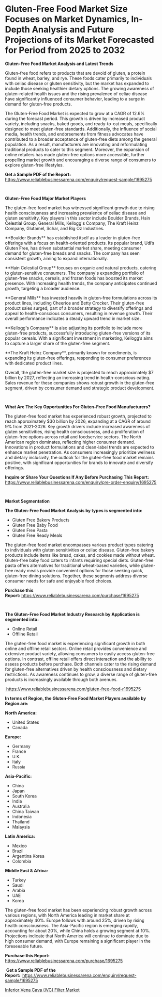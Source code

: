 <p><h1>Gluten-Free Food Market Size Focuses on Market Dynamics, In-Depth Analysis and Future Projections of its Market Forecasted for Period from 2025 to 2032</h1></p><p><strong>Gluten-Free Food Market Analysis and Latest Trends</strong></p>
<p><p>Gluten-free food refers to products that are devoid of gluten, a protein found in wheat, barley, and rye. These foods cater primarily to individuals with celiac disease or gluten sensitivity, but the market has expanded to include those seeking healthier dietary options. The growing awareness of gluten-related health issues and the rising prevalence of celiac disease have significantly influenced consumer behavior, leading to a surge in demand for gluten-free products.</p><p>The Gluten-Free Food Market is expected to grow at a CAGR of 12.6% during the forecast period. This growth is driven by increased product variety, including snacks, baked goods, and ready-to-eat meals, specifically designed to meet gluten-free standards. Additionally, the influence of social media, health trends, and endorsements from fitness advocates have contributed to a broader acceptance of gluten-free diets among the general population. As a result, manufacturers are innovating and reformulating traditional products to cater to this segment. Moreover, the expansion of online retailers has made gluten-free options more accessible, further propelling market growth and encouraging a diverse range of consumers to explore gluten-free lifestyles.</p></p>
<p><strong>Get a Sample PDF of the Report:&nbsp;</strong> <a href="https://www.reliablebusinessarena.com/enquiry/request-sample/1695275?utm_campaign=3534&utm_medium=2&utm_source=Github&utm_content=ia&utm_term=25032025&utm_id=gluten-free-food">https://www.reliablebusinessarena.com/enquiry/request-sample/1695275</a></p>
<p>&nbsp;</p>
<p><strong>Gluten-Free Food Major Market Players</strong></p>
<p><p>The gluten-free food market has witnessed significant growth due to rising health consciousness and increasing prevalence of celiac disease and gluten sensitivity. Key players in this sector include Boulder Brands, Hain Celestial Group, General Mills, Kellogg's Company, The Kraft Heinz Company, Glutamel, Schar, and Big Oz Industries.</p><p>**Boulder Brands** has established itself as a leader in gluten-free offerings with a focus on health-oriented products. Its popular brand, Udi’s Gluten Free, has driven substantial market share, meeting consumer demand for gluten-free breads and snacks. The company has seen consistent growth, aiming to expand internationally.</p><p>**Hain Celestial Group** focuses on organic and natural products, catering to gluten-sensitive consumers. The company's expanding portfolio of gluten-free snacks, cereals, and frozen foods has boosted its market presence. With increasing health trends, the company anticipates continued growth, targeting a broader audience.</p><p>**General Mills** has invested heavily in gluten-free formulations across its product lines, including Cheerios and Betty Crocker. Their gluten-free product sales surged, part of a broader strategy to diversify offerings and appeal to health-conscious consumers, resulting in revenue growth. Their overall performance indicates a steady upward trend in market size.</p><p>**Kellogg's Company** is also adjusting its portfolio to include more gluten-free products, successfully introducing gluten-free versions of its popular cereals. With a significant investment in marketing, Kellogg’s aims to capture a larger share of the gluten-free segment.</p><p>**The Kraft Heinz Company**, primarily known for condiments, is expanding its gluten-free offerings, responding to consumer preferences with dedicated product lines. </p><p>Overall, the gluten-free market size is projected to reach approximately $7 billion by 2027, reflecting an increasing trend in health-conscious eating. Sales revenue for these companies shows robust growth in the gluten-free segment, driven by consumer demand and strategic product development.</p></p>
<p>&nbsp;</p>
<p><strong>What Are The Key Opportunities For Gluten-Free Food Manufacturers?</strong></p>
<p><p>The gluten-free food market has experienced robust growth, projected to reach approximately $30 billion by 2026, expanding at a CAGR of around 9% from 2021-2026. Key growth drivers include increased awareness of gluten sensitivities, rising health consciousness, and a proliferation of gluten-free options across retail and foodservice sectors. The North American region dominates, reflecting higher consumer demand. Innovations in product formulations and clean-label trends are expected to enhance market penetration. As consumers increasingly prioritize wellness and dietary inclusivity, the outlook for the gluten-free food market remains positive, with significant opportunities for brands to innovate and diversify offerings.</p></p>
<p><strong>Inquire or Share Your Questions If Any Before Purchasing This Report:</strong> <a href="https://www.reliablebusinessarena.com/enquiry/pre-order-enquiry/1695275?utm_campaign=3534&utm_medium=2&utm_source=Github&utm_content=ia&utm_term=25032025&utm_id=gluten-free-food">https://www.reliablebusinessarena.com/enquiry/pre-order-enquiry/1695275</a></p>
<p>&nbsp;</p>
<p><strong>Market Segmentation</strong></p>
<p><strong>The Gluten-Free Food Market Analysis by types is segmented into:</strong></p>
<p><ul><li>Gluten Free Bakery Products</li><li>Gluten Free Baby Food</li><li>Gluten Free Pasta</li><li>Gluten Free Ready Meals</li></ul></p>
<p><p>The gluten-free food market encompasses various product types catering to individuals with gluten sensitivities or celiac disease. Gluten-free bakery products include items like bread, cakes, and cookies made without wheat. Gluten-free baby food caters to infants requiring special diets. Gluten-free pasta offers alternatives for traditional wheat-based varieties, while gluten-free ready meals provide convenient options for those seeking quick, gluten-free dining solutions. Together, these segments address diverse consumer needs for safe and enjoyable food choices.</p></p>
<p><strong>Purchase this Report:&nbsp;</strong><a href="https://www.reliablebusinessarena.com/purchase/1695275?utm_campaign=3534&utm_medium=2&utm_source=Github&utm_content=ia&utm_term=25032025&utm_id=gluten-free-food">https://www.reliablebusinessarena.com/purchase/1695275</a></p>
<p>&nbsp;</p>
<p><strong>The Gluten-Free Food Market Industry Research by Application is segmented into:</strong></p>
<p><ul><li>Online Retail</li><li>Offline Retail</li></ul></p>
<p><p>The gluten-free food market is experiencing significant growth in both online and offline retail sectors. Online retail provides convenience and extensive product variety, allowing consumers to easily access gluten-free options. In contrast, offline retail offers direct interaction and the ability to assess products before purchase. Both channels cater to the rising demand for gluten-free alternatives driven by health consciousness and dietary restrictions. As awareness continues to grow, a diverse range of gluten-free products is increasingly available through both avenues.</p></p>
<p><a href="https://www.reliablebusinessarena.com/gluten-free-food-r1695275?utm_campaign=3534&utm_medium=2&utm_source=Github&utm_content=ia&utm_term=25032025&utm_id=gluten-free-food">&nbsp;https://www.reliablebusinessarena.com/gluten-free-food-r1695275</a></p>
<p><strong>In terms of Region, the Gluten-Free Food Market Players available by Region are:</strong></p>
<p>
    <p> <strong> North America: </strong>
        <ul>
            <li>United States</li>
            <li>Canada</li>
        </ul>
        </p> 
    <p> <strong> Europe: </strong>
        <ul>
            <li>Germany</li>
            <li>France</li>
            <li>U.K.</li>
            <li>Italy</li>
            <li>Russia</li>
        </ul>
        </p> 
    <p> <strong> Asia-Pacific: </strong>
        <ul>
            <li>China</li>
            <li>Japan</li>
            <li>South Korea</li>
            <li>India</li>
            <li>Australia</li>
            <li>China Taiwan</li>
            <li>Indonesia</li>
            <li>Thailand</li>
            <li>Malaysia</li>
        </ul>
        </p> 
    <p> <strong> Latin America: </strong>
        <ul>
            <li>Mexico</li>
            <li>Brazil</li>
            <li>Argentina Korea</li>
            <li>Colombia</li>
        </ul>
        </p> 
    <p> <strong> Middle East & Africa: </strong>
        <ul>
            <li>Turkey</li>
            <li>Saudi</li>
            <li>Arabia</li>
            <li>UAE</li>
            <li>Korea</li>
        </ul>
    </p>
    </p>
<p><p>The gluten-free food market has been experiencing robust growth across various regions, with North America leading in market share at approximately 40%. Europe follows with around 25%, driven by rising health consciousness. The Asia-Pacific region is emerging rapidly, accounting for about 20%, while China holds a growing segment at 10%. Projections indicate that North America will continue to dominate due to high consumer demand, with Europe remaining a significant player in the foreseeable future.</p></p>
<p><strong>Purchase this Report: </strong><a href="https://www.reliablebusinessarena.com/purchase/1695275?utm_campaign=3534&utm_medium=2&utm_source=Github&utm_content=ia&utm_term=25032025&utm_id=gluten-free-food">https://www.reliablebusinessarena.com/purchase/1695275</a></p>
<p>&nbsp;<strong>Get a Sample PDF of the Report:&nbsp;&nbsp;</strong><a href="https://www.reliablebusinessarena.com/enquiry/request-sample/1695275?utm_campaign=3534&utm_medium=2&utm_source=Github&utm_content=ia&utm_term=25032025&utm_id=gluten-free-food">https://www.reliablebusinessarena.com/enquiry/request-sample/1695275</a></p>
<p><strong></strong></p>
<p><p><a href="https://github.com/zakkistuey/Market-Research-Report-List-1/blob/main/inferior-vena-cava-ivc-filter-market.md?utm_campaign=3534&utm_medium=2&utm_source=Github&utm_content=ia&utm_term=25032025&utm_id=gluten-free-food">Inferior Vena Cava (IVC) Filter Market</a></p></p>